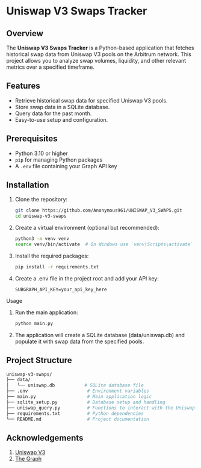# Uniswap V3 Swaps Tracker

## Overview

The **Uniswap V3 Swaps Tracker** is a Python-based application that fetches historical swap data from Uniswap V3 pools on the Arbitrum network. This project allows you to analyze swap volumes, liquidity, and other relevant metrics over a specified timeframe.

## Features

- Retrieve historical swap data for specified Uniswap V3 pools.
- Store swap data in a SQLite database.
- Query data for the past month.
- Easy-to-use setup and configuration.

## Prerequisites

- Python 3.10 or higher
- `pip` for managing Python packages
- A `.env` file containing your Graph API key

## Installation

1. Clone the repository:

   ```bash
   git clone https://github.com/Anonymous961/UNISWAP_V3_SWAPS.git
   cd uniswap-v3-swaps

   ```

2. Create a virtual environment (optional but recommended):

   ```bash
   python3 -m venv venv
   source venv/bin/activate  # On Windows use `venv\Scripts\activate`
   ```

3. Install the required packages:

   ```bash
   pip install -r requirements.txt
   ```

4. Create a .env file in the project root and add your API key:

   ```plaintext
   SUBGRAPH_API_KEY=your_api_key_here
   ```

Usage

1. Run the main application:

   ```bash
   python main.py
   ```

2. The application will create a SQLite database (data/uniswap.db) and populate it with swap data from the specified pools.

## Project Structure

```bash
uniswap-v3-swaps/
├── data/
│   └── uniswap.db           # SQLite database file
├── .env                      # Environment variables
├── main.py                   # Main application logic
├── sqlite_setup.py           # Database setup and handling
├── uniswap_query.py          # Functions to interact with the Uniswap V3 subgraph
├── requirements.txt          # Python dependencies
└── README.md                 # Project documentation
```

## Acknowledgements

1. [Uniswap V3](https://app.uniswap.org/)
2. [The Graph](https://thegraph.com/)

